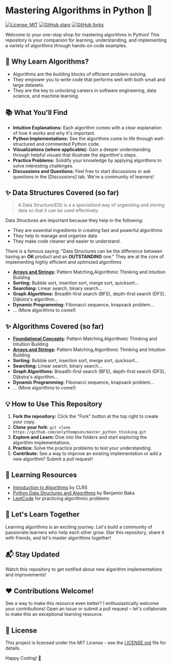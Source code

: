 # Mastering Algorithms in Python 🐍

[![License: MIT](https://img.shields.io/badge/License-MIT-yellow.svg)](https://opensource.org/licenses/MIT)
[![GitHub stars](https://img.shields.io/github/stars/onlythompson/master_python_thinking)](https://github.com/onlythompson/master_python_thinking/stargazers)
[![GitHub forks](https://img.shields.io/github/forks/onlythompson/master_python_thinking)](https://github.com/onlythompson/master_python_thinking/network/members)

Welcome to your one-stop shop for mastering algorithms in Python! This repository is your companion for learning, understanding, and implementing a variety of algorithms through hands-on code examples.

## 🚀 Why Learn Algorithms?

* Algorithms are the building blocks of efficient problem-solving.
* They empower you to write code that performs well with both small and large datasets.
* They are the key to unlocking careers in software engineering, data science, and machine learning.

## 📚  What You'll Find

* **Intuitive Explanations:** Each algorithm comes with a clear explanation of how it works and why it's important.
* **Python Implementations:** See the algorithms come to life through well-structured and commented Python code.
* **Visualizations (where applicable):** Gain a deeper understanding through helpful visuals that illustrate the algorithm's steps.
* **Practice Problems:** Solidify your knowledge by applying algorithms to solve interesting challenges.
* **Discussions and Questions:**  Feel free to start discussions or ask questions in the [Discussions] tab. We're a community of learners!

## ✨ Data Structures Covered (so far)

>A Data Structure(DS) is a a *specialized* way of organizing and *storing* data so that it can be used effectively.

Data Structures are important because they help in the following:

- They are essential ingredients in creating fast and powerful algorithms
- They help to manage and organize data
- They make code cleaner and easier to understand.

There is a famous saying: "Data Structures can be the difference between having an **OK** product and an **OUTSTANDING** one." They are at the core of implementing highly efficient and optimized algorithms

* **[Arrays and Strings](/arrays_and_strings/fundamentals.md):** Pattern Matching,Algorithmic Thinking and Intuition Building
* **Sorting:** Bubble sort, insertion sort, merge sort, quicksort...
* **Searching:** Linear search, binary search...
* **Graph Algorithms:** Breadth-first search (BFS), depth-first search (DFS), Dijkstra's algorithm...
* **Dynamic Programming:** Fibonacci sequence, knapsack problem...
* ... (More algorithms to come!)
## ✨ Algorithms Covered (so far)
* **[Foundational Concepts](/foundational_concepts.md):** Pattern Matching,Algorithmic Thinking and Intuition Building
* **[Arrays and Strings](/arrays_and_strings.md):** Pattern Matching,Algorithmic Thinking and Intuition Building
* **Sorting:** Bubble sort, insertion sort, merge sort, quicksort...
* **Searching:** Linear search, binary search...
* **Graph Algorithms:** Breadth-first search (BFS), depth-first search (DFS), Dijkstra's algorithm...
* **Dynamic Programming:** Fibonacci sequence, knapsack problem...
* ... (More algorithms to come!)

## 💡 How to Use This Repository

1. **Fork the repository:** Click the "Fork" button at the top right to create your copy.
2. **Clone your fork:** `git clone https://github.com/onlythompson/master_python_thinking.git`
3. **Explore and Learn:** Dive into the folders and start exploring the algorithm implementations.
4. **Practice:**  Solve the practice problems to test your understanding.
5. **Contribute:**  See a way to improve an existing implementation or add a new algorithm? Submit a pull request!

## 📘 Learning Resources

- [Introduction to Algorithms](https://mitpress.mit.edu/books/introduction-algorithms-third-edition) by CLRS
- [Python Data Structures and Algorithms](https://www.packtpub.com/product/python-data-structures-and-algorithms/9781786467355) by Benjamin Baka
- [LeetCode](https://leetcode.com/) for practicing algorithmic problems

## 🤝 Let's Learn Together

Learning algorithms is an exciting journey. Let's build a community of passionate learners who help each other grow. Star this repository, share it with friends, and let's master algorithms together! 


## 📬 Stay Updated

Watch this repository to get notified about new algorithm implementations and improvements!

## ❤️ Contributions Welcome!

See a way to make this resource even better? I enthusiastically welcome your contributions! Open an issue or submit a pull request – let's collaborate to make this an exceptional learning resource.

## 📄 License

This project is licensed under the MIT License - see the [LICENSE.md](LICENSE.md) file for details.

Happy Coding! 🎉